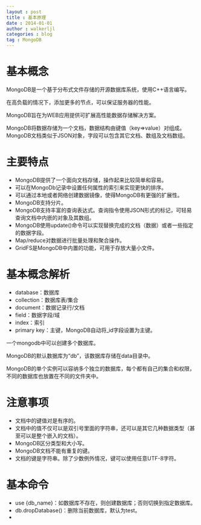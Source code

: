 ```yaml
---
layout : post
title : 基本原理
date : 2014-01-01
author : walkerljl
categories : blog
tag : MongoDB
---
```

# 基本概念
MongoDB是一个基于分布式文件存储的开源数据库系统，使用C++语言编写。

在高负载的情况下，添加更多的节点，可以保证服务器的性能。

MongoDB旨在为WEB应用提供可扩展高性能数据存储解决方案。

MongoDB将数据存储为一个文档，数据结构由键值（key=>value）对组成。MongoDB文档类似于JSON对象，字段可以包含其它文档、数组及文档数组。

# 主要特点
- MongoDB提供了一个面向文档存储，操作起来比较简单和容易。
- 可以在MongoDb记录中设置任何属性的索引来实现更快的排序。
- 可以通过本地或者网络创建数据镜像，使得MongoDB有更强的扩展性。
- MongoDB支持分片。
- MongoDB支持丰富的查询表达式。查询指令使用JSON形式的标记，可轻易查询文档中内嵌的对象及其数组。
- MongoDB使用update()命令可以实现替换完成的文档（数据）或者一些指定的数据字段。
- Map/reduce对数据进行批量处理和聚合操作。
- GridFS是MongoDB中内置的功能，可用于存放大量小文件。

# 基本概念解析
- database：数据库
- collection：数据库表/集合
- document：数据记录行/文档
- field：数据字段/域
- index：索引
- primary key：主键，MongoDB自动将_id字段设置为主键。

一个mongodb中可以创建多个数据库。

MongoDB的默认数据库为“db”，该数据库存储在data目录中。

MongoDB的单个实例可以容纳多个独立的数据库，每个都有自己的集合和权限，不同的数据库也放置在不同的文件夹中。

# 注意事项
- 文档中的键值对是有序的。
- 文档中的值不仅可以是双引号里面的字符串，还可以是其它几种数据类型（甚至可以是整个嵌入的文档）。
- MongoDB区分类型和大小写。
- MongoDB文档不能有重复的键。
- 文档的键是字符串。除了少数例外情况，键可以使用任意UTF-8字符。

# 基本命令
- use {db_name}：如数据库不存在，则创建数据库；否则切换到指定数据库。
- db.dropDatabase()：删除当前数据库，默认为test。
- 